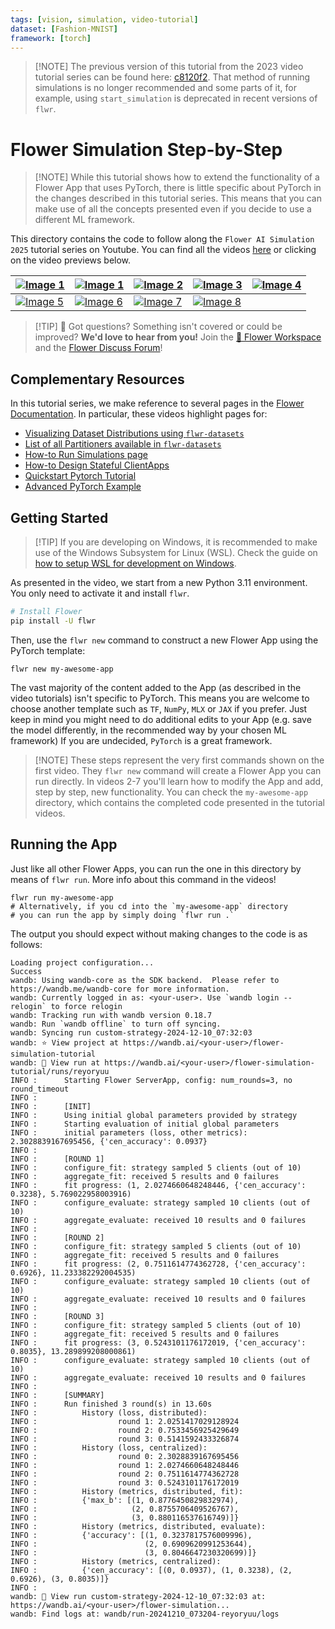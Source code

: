 ```yaml
---
tags: [vision, simulation, video-tutorial]
dataset: [Fashion-MNIST]
framework: [torch]
---
```


> \[!NOTE\]
> The previous version of this tutorial from the 2023 video tutorial series can be found here: [c8120f2](https://github.com/adap/flower/tree/c8120f2669fef0f2e6815ab1e957e5366d06d19d/examples/flower-simulation-step-by-step-pytorch). That method of running simulations is no longer recommended and some parts of it, for example, using `start_simulation` is deprecated in recent versions of `flwr`.

# Flower Simulation Step-by-Step

> \[!NOTE\]
> While this tutorial shows how to extend the functionality of a Flower App that uses PyTorch, there is little specific about PyTorch in the changes described in this tutorial series. This means that you can make use of all the concepts presented even if you decide to use a different ML framework.

This directory contains the code to follow along the `Flower AI Simulation 2025` tutorial series on Youtube. You can find all the videos [here](https://www.youtube.com/playlist?list=PLNG4feLHqCWkdlSrEL2xbCtGa6QBxlUZb) or clicking on the video previews below.

| [![Image 1](https://img.youtube.com/vi/XK_dRVcSZqg/0.jpg)](https://youtu.be/XK_dRVcSZqg) | [![Image 1](https://img.youtube.com/vi/VwGq16DMx3Q/0.jpg)](https://youtu.be/VwGq16DMx3Q) | [![Image 2](https://img.youtube.com/vi/8Uwsa0x7VJw/0.jpg)](https://youtu.be/8Uwsa0x7VJw) | [![Image 3](https://img.youtube.com/vi/KsMP9dgcLw4/0.jpg)](https://youtu.be/KsMP9dgcLw4) | [![Image 4](https://img.youtube.com/vi/dZRDe1ldy5s/0.jpg)](https://youtu.be/dZRDe1ldy5s) |
| ---------------------------------------------------------------------------------------- | ---------------------------------------------------------------------------------------- | ---------------------------------------------------------------------------------------- | ---------------------------------------------------------------------------------------- | ---------------------------------------------------------------------------------------- |
| [![Image 5](https://img.youtube.com/vi/udDSIQyYzNM/0.jpg)](https://youtu.be/udDSIQyYzNM) | [![Image 6](https://img.youtube.com/vi/ppYemmT2mOs/0.jpg)](https://youtu.be/ppYemmT2mOs) | [![Image 7](https://img.youtube.com/vi/TAUxb9eEZ3w/0.jpg)](https://youtu.be/TAUxb9eEZ3w) | [![Image 8](https://img.youtube.com/vi/nUUkuqi4Lpo/0.jpg)](https://youtu.be/nUUkuqi4Lpo) |                                                                                          |

> \[!TIP\]
> 🙋 Got questions? Something isn't covered or could be improved? **We'd love to hear from you!** Join the [🌼 Flower Workspace](https://flower.ai/join-slack/) and the [Flower Discuss Forum](https://discuss.flower.ai/)!

## Complementary Resources

In this tutorial series, we make reference to several pages in the [Flower Documentation](https://flower.ai/docs/). In particular, these videos highlight pages for:

- [Visualizing Dataset Distributions using `flwr-datasets`](https://flower.ai/docs/datasets/tutorial-visualize-label-distribution.html)
- [List of all Partitioners available in `flwr-datasets`](https://flower.ai/docs/datasets/ref-api/flwr_datasets.partitioner.html)
- [How-to Run Simulations page](https://flower.ai/docs/framework/how-to-run-simulations.html)
- [How-to Design Stateful ClientApps](https://flower.ai/docs/framework/how-to-design-stateful-clients.html)
- [Quickstart Pytorch Tutorial](https://flower.ai/docs/framework/tutorial-quickstart-pytorch.html)
- [Advanced PyTorch Example](https://github.com/adap/flower/tree/main/examples/advanced-pytorch)

## Getting Started

> \[!TIP\]
> If you are developing on Windows, it is recommended to make use of the Windows Subsystem for Linux (WSL). Check the guide on [how to setup WSL for development on Windows](https://code.visualstudio.com/docs/remote/wsl).

As presented in the video, we start from a new Python 3.11 environment. You only need to activate it and install `flwr`.

```bash
# Install Flower
pip install -U flwr
```

Then, use the `flwr new` command to construct a new Flower App using the PyTorch template:

```shell
flwr new my-awesome-app
```

The vast majority of the content added to the App (as described in the video tutorials) isn't specific to PyTorch. This means you are welcome to choose another template such as `TF`, `NumPy`, `MLX` or `JAX` if you prefer. Just keep in mind you might need to do additional edits to your App (e.g. save the model differently, in the recommended way by your chosen ML framework) If you are undecided, `PyTorch` is a great framework.

> \[!NOTE\]
> These steps represent the very first commands shown on the first video. They `flwr new` command will create a Flower App you can run directly. In videos 2-7 you'll learn how to modify the App and add, step by step, new functionality. You can check the `my-awesome-app` directory, which contains the completed code presented in the tutorial videos.

## Running the App

Just like all other Flower Apps, you can run the one in this directory by means of `flwr run`. More info about this command in the videos!

```shell
flwr run my-awesome-app
# Alternatively, if you cd into the `my-awesome-app` directory
# you can run the app by simply doing `flwr run .`
```

The output you should expect without making changes to the code is as follows:

```shell
Loading project configuration...
Success
wandb: Using wandb-core as the SDK backend.  Please refer to https://wandb.me/wandb-core for more information.
wandb: Currently logged in as: <your-user>. Use `wandb login --relogin` to force relogin
wandb: Tracking run with wandb version 0.18.7
wandb: Run `wandb offline` to turn off syncing.
wandb: Syncing run custom-strategy-2024-12-10_07:32:03
wandb: ⭐️ View project at https://wandb.ai/<your-user>/flower-simulation-tutorial
wandb: 🚀 View run at https://wandb.ai/<your-user>/flower-simulation-tutorial/runs/reyoryuu
INFO :      Starting Flower ServerApp, config: num_rounds=3, no round_timeout
INFO :
INFO :      [INIT]
INFO :      Using initial global parameters provided by strategy
INFO :      Starting evaluation of initial global parameters
INFO :      initial parameters (loss, other metrics): 2.3028839167695456, {'cen_accuracy': 0.0937}
INFO :
INFO :      [ROUND 1]
INFO :      configure_fit: strategy sampled 5 clients (out of 10)
INFO :      aggregate_fit: received 5 results and 0 failures
INFO :      fit progress: (1, 2.0274660648248446, {'cen_accuracy': 0.3238}, 5.769022958003916)
INFO :      configure_evaluate: strategy sampled 10 clients (out of 10)
INFO :      aggregate_evaluate: received 10 results and 0 failures
INFO :
INFO :      [ROUND 2]
INFO :      configure_fit: strategy sampled 5 clients (out of 10)
INFO :      aggregate_fit: received 5 results and 0 failures
INFO :      fit progress: (2, 0.7511614774362728, {'cen_accuracy': 0.6926}, 11.233382292004535)
INFO :      configure_evaluate: strategy sampled 10 clients (out of 10)
INFO :      aggregate_evaluate: received 10 results and 0 failures
INFO :
INFO :      [ROUND 3]
INFO :      configure_fit: strategy sampled 5 clients (out of 10)
INFO :      aggregate_fit: received 5 results and 0 failures
INFO :      fit progress: (3, 0.5243101176172019, {'cen_accuracy': 0.8035}, 13.289899208000861)
INFO :      configure_evaluate: strategy sampled 10 clients (out of 10)
INFO :      aggregate_evaluate: received 10 results and 0 failures
INFO :
INFO :      [SUMMARY]
INFO :      Run finished 3 round(s) in 13.60s
INFO :          History (loss, distributed):
INFO :                  round 1: 2.0251417029128924
INFO :                  round 2: 0.7533456925429649
INFO :                  round 3: 0.5141592433326874
INFO :          History (loss, centralized):
INFO :                  round 0: 2.3028839167695456
INFO :                  round 1: 2.0274660648248446
INFO :                  round 2: 0.7511614774362728
INFO :                  round 3: 0.5243101176172019
INFO :          History (metrics, distributed, fit):
INFO :          {'max_b': [(1, 0.8776450829832974),
INFO :                     (2, 0.8755706409526767),
INFO :                     (3, 0.880116537616749)]}
INFO :          History (metrics, distributed, evaluate):
INFO :          {'accuracy': [(1, 0.3237817576009996),
INFO :                        (2, 0.6909620991253644),
INFO :                        (3, 0.8046647230320699)]}
INFO :          History (metrics, centralized):
INFO :          {'cen_accuracy': [(0, 0.0937), (1, 0.3238), (2, 0.6926), (3, 0.8035)]}
INFO :
wandb: 🚀 View run custom-strategy-2024-12-10_07:32:03 at: https://wandb.ai/<your-user>/flower-simulation...
wandb: Find logs at: wandb/run-20241210_073204-reyoryuu/logs
```

